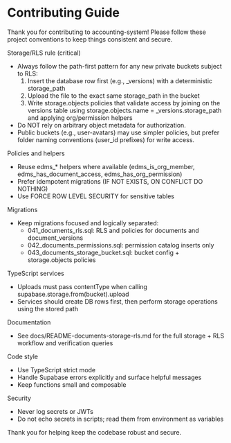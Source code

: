 # Contributing Guide

Thank you for contributing to accounting-system! Please follow these project conventions to keep things consistent and secure.

Storage/RLS rule (critical)
- Always follow the path-first pattern for any new private buckets subject to RLS:
  1) Insert the database row first (e.g., <entity>_versions) with a deterministic storage_path
  2) Upload the file to the exact same storage_path in the bucket
  3) Write storage.objects policies that validate access by joining on the versions table using storage.objects.name = <entity>_versions.storage_path and applying org/permission helpers
- Do NOT rely on arbitrary object metadata for authorization.
- Public buckets (e.g., user-avatars) may use simpler policies, but prefer folder naming conventions (user_id prefixes) for write access.

Policies and helpers
- Reuse edms_* helpers where available (edms_is_org_member, edms_has_document_access, edms_has_org_permission)
- Prefer idempotent migrations (IF NOT EXISTS, ON CONFLICT DO NOTHING)
- Use FORCE ROW LEVEL SECURITY for sensitive tables

Migrations
- Keep migrations focused and logically separated:
  - 041_documents_rls.sql: RLS and policies for documents and document_versions
  - 042_documents_permissions.sql: permission catalog inserts only
  - 043_documents_storage_bucket.sql: bucket config + storage.objects policies

TypeScript services
- Uploads must pass contentType when calling supabase.storage.from(bucket).upload
- Services should create DB rows first, then perform storage operations using the stored path

Documentation
- See docs/README-documents-storage-rls.md for the full storage + RLS workflow and verification queries

Code style
- Use TypeScript strict mode
- Handle Supabase errors explicitly and surface helpful messages
- Keep functions small and composable

Security
- Never log secrets or JWTs
- Do not echo secrets in scripts; read them from environment as variables

Thank you for helping keep the codebase robust and secure.
